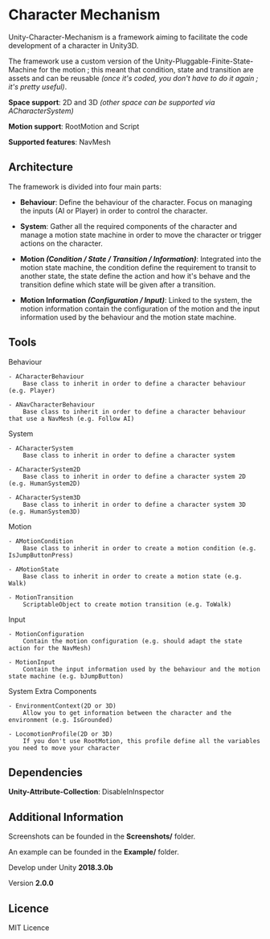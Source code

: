 # Character Mechanism

Unity-Character-Mechanism is a framework aiming to facilitate the
code development of a character in Unity3D.

The framework use a custom version of the
Unity-Pluggable-Finite-State-Machine for the motion ; this meant that
condition, state and transition are assets and can be reusable
*(once it's coded, you don't have to do it again ; it's pretty useful)*.

**Space support**: 2D and 3D *(other space can be supported via
ACharacterSystem)*

**Motion support**: RootMotion and Script

**Supported features**: NavMesh

## Architecture

The framework is divided into four main parts: 

- **Behaviour**: Define the behaviour of the character. Focus on 
managing the inputs (AI or Player) in order to control the character.

- **System**: Gather all the required components of the character and
manage a motion state machine in order to move the character or trigger
actions on the character.

- **Motion *(Condition / State / Transition / Information)***:
Integrated into the motion state machine, the condition define the
requirement to transit to another state, the state define the action
and how it's behave and the transition define which state will be given
after a transition.

- **Motion Information *(Configuration / Input)***: Linked to the 
system, the motion information contain the configuration of the 
motion and the input information used by the behaviour and the motion
state machine.

## Tools

Behaviour

    - ACharacterBehaviour
        Base class to inherit in order to define a character behaviour (e.g. Player)
    
    - ANavCharacterBehaviour
        Base class to inherit in order to define a character behaviour that use a NavMesh (e.g. Follow AI)

System

    - ACharacterSystem
        Base class to inherit in order to define a character system
    
    - ACharacterSystem2D
        Base class to inherit in order to define a character system 2D (e.g. HumanSystem2D)
    
    - ACharacterSystem3D
        Base class to inherit in order to define a character system 3D (e.g. HumanSystem3D)

Motion

    - AMotionCondition
        Base class to inherit in order to create a motion condition (e.g. IsJumpButtonPress)
    
    - AMotionState
        Base class to inherit in order to create a motion state (e.g. Walk)
    
    - MotionTransition
        ScriptableObject to create motion transition (e.g. ToWalk)

Input

    - MotionConfiguration
        Contain the motion configuration (e.g. should adapt the state action for the NavMesh)
        
    - MotionInput
        Contain the input information used by the behaviour and the motion state machine (e.g. bJumpButton)

System Extra Components

    - EnvironmentContext(2D or 3D)
        Allow you to get information between the character and the environment (e.g. IsGrounded)
    
    - LocomotionProfile(2D or 3D)
        If you don't use RootMotion, this profile define all the variables you need to move your character

## Dependencies

**Unity-Attribute-Collection**: DisableInInspector
        
## Additional Information

Screenshots can be founded in the **Screenshots/** folder.

An example can be founded in the **Example/** folder.

Develop under Unity **2018.3.0b**

Version **2.0.0**

## Licence

MIT Licence